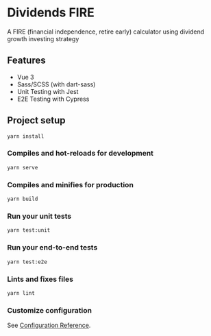 # Dividends FIRE

A FIRE (financial independence, retire early) calculator using dividend growth investing strategy

## Features
- Vue 3
- Sass/SCSS (with dart-sass)
- Unit Testing with Jest
- E2E Testing with Cypress

## Project setup
```
yarn install
```

### Compiles and hot-reloads for development
```
yarn serve
```

### Compiles and minifies for production
```
yarn build
```

### Run your unit tests
```
yarn test:unit
```

### Run your end-to-end tests
```
yarn test:e2e
```

### Lints and fixes files
```
yarn lint
```

### Customize configuration
See [Configuration Reference](https://cli.vuejs.org/config/).
